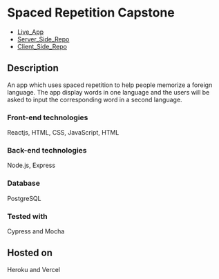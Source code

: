# Spaced Repetition Capstone

- [Live_App](https://spaced-repetition-one.vercel.app/)
- [Server_Side_Repo](https://github.com/eriyanto87/spaced-repetition-api)
- [Client_Side_Repo](https://github.com/eriyanto87/spaced-repetition-client)

## Description

An app which uses spaced repetition to help people memorize a foreign language. The app display words in one language and the users will be asked to input the corresponding word in a second language.

### Front-end technologies

Reactjs, HTML, CSS, JavaScript, HTML

### Back-end technologies

Node.js, Express

### Database

PostgreSQL

### Tested with

Cypress and Mocha

## Hosted on

Heroku and Vercel
